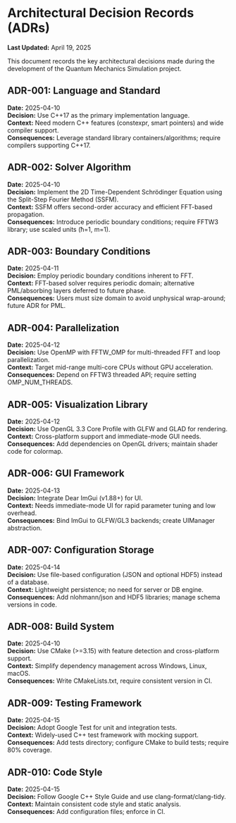 # Architectural Decision Records (ADRs)

**Last Updated:** April 19, 2025

This document records the key architectural decisions made during the development of the Quantum Mechanics Simulation project.

## ADR-001: Language and Standard
**Date:** 2025-04-10  
**Decision:** Use C++17 as the primary implementation language.  
**Context:** Need modern C++ features (constexpr, smart pointers) and wide compiler support.  
**Consequences:** Leverage standard library containers/algorithms; require compilers supporting C++17.  

## ADR-002: Solver Algorithm
**Date:** 2025-04-10  
**Decision:** Implement the 2D Time-Dependent Schrödinger Equation using the Split-Step Fourier Method (SSFM).  
**Context:** SSFM offers second-order accuracy and efficient FFT-based propagation.  
**Consequences:** Introduce periodic boundary conditions; require FFTW3 library; use scaled units (ħ=1, m=1).  

## ADR-003: Boundary Conditions
**Date:** 2025-04-11  
**Decision:** Employ periodic boundary conditions inherent to FFT.  
**Context:** FFT-based solver requires periodic domain; alternative PML/absorbing layers deferred to future phase.  
**Consequences:** Users must size domain to avoid unphysical wrap-around; future ADR for PML.  

## ADR-004: Parallelization
**Date:** 2025-04-12  
**Decision:** Use OpenMP with FFTW_OMP for multi-threaded FFT and loop parallelization.  
**Context:** Target mid-range multi-core CPUs without GPU acceleration.  
**Consequences:** Depend on FFTW3 threaded API; require setting OMP_NUM_THREADS.  

## ADR-005: Visualization Library
**Date:** 2025-04-12  
**Decision:** Use OpenGL 3.3 Core Profile with GLFW and GLAD for rendering.  
**Context:** Cross-platform support and immediate-mode GUI needs.  
**Consequences:** Add dependencies on OpenGL drivers; maintain shader code for colormap.  

## ADR-006: GUI Framework
**Date:** 2025-04-13  
**Decision:** Integrate Dear ImGui (v1.88+) for UI.  
**Context:** Needs immediate-mode UI for rapid parameter tuning and low overhead.  
**Consequences:** Bind ImGui to GLFW/GL3 backends; create UIManager abstraction.  

## ADR-007: Configuration Storage
**Date:** 2025-04-14  
**Decision:** Use file-based configuration (JSON and optional HDF5) instead of a database.  
**Context:** Lightweight persistence; no need for server or DB engine.  
**Consequences:** Add nlohmann/json and HDF5 libraries; manage schema versions in code.  

## ADR-008: Build System
**Date:** 2025-04-10  
**Decision:** Use CMake (>=3.15) with feature detection and cross-platform support.  
**Context:** Simplify dependency management across Windows, Linux, macOS.  
**Consequences:** Write CMakeLists.txt, require consistent version in CI.  

## ADR-009: Testing Framework
**Date:** 2025-04-15  
**Decision:** Adopt Google Test for unit and integration tests.  
**Context:** Widely-used C++ test framework with mocking support.  
**Consequences:** Add tests directory; configure CMake to build tests; require 80% coverage.  

## ADR-010: Code Style
**Date:** 2025-04-15  
**Decision:** Follow Google C++ Style Guide and use clang-format/clang-tidy.  
**Context:** Maintain consistent code style and static analysis.  
**Consequences:** Add configuration files; enforce in CI.  